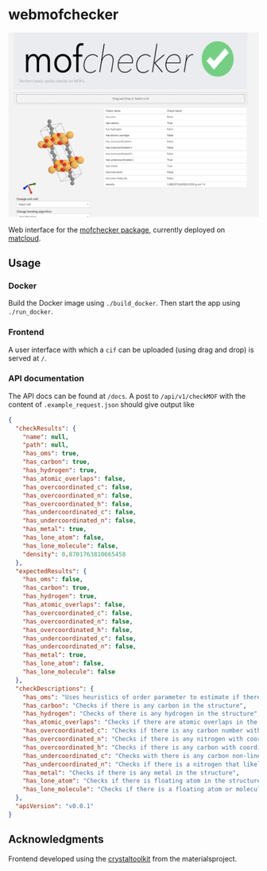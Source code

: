# webmofchecker

<p align="center">
 <img src="prototype.png" />
</p>

Web interface for the [mofchecker package](https://github.com/kjappelbaum/mofchecker), currently deployed on [matcloud](https://mofchecker.matcloud.xyz/).

## Usage

### Docker

Build the Docker image using `./build_docker`. Then start the app using `./run_docker`.

### Frontend

A user interface with which a `cif` can be uploaded (using drag and drop) is served at `/`.

### API documentation

The API docs can be found at `/docs`.
A post to `/api/v1/checkMOF` with the content of `.example_request.json` should give output like

```json
{
  "checkResults": {
    "name": null,
    "path": null,
    "has_oms": true,
    "has_carbon": true,
    "has_hydrogen": true,
    "has_atomic_overlaps": false,
    "has_overcoordinated_c": false,
    "has_overcoordinated_n": false,
    "has_overcoordinated_h": false,
    "has_undercoordinated_c": false,
    "has_undercoordinated_n": false,
    "has_metal": true,
    "has_lone_atom": false,
    "has_lone_molecule": false,
    "density": 0.8701763810665458
  },
  "expectedResults": {
    "has_oms": false,
    "has_carbon": true,
    "has_hydrogen": true,
    "has_atomic_overlaps": false,
    "has_overcoordinated_c": false,
    "has_overcoordinated_n": false,
    "has_overcoordinated_h": false,
    "has_undercoordinated_c": false,
    "has_undercoordinated_n": false,
    "has_metal": true,
    "has_lone_atom": false,
    "has_lone_molecule": false
  },
  "checkDescriptions": {
    "has_oms": "Uses heuristics of order parameter to estimate if there is an uncordinated metal site",
    "has_carbon": "Checks if there is any carbon in the structure",
    "has_hydrogen": "Checks of there is any hydrogen in the structure",
    "has_atomic_overlaps": "Checks if there are atomic overlaps in the structure (estimated based on the adjacency matrix)",
    "has_overcoordinated_c": "Checks if there is any carbon number with coordination number > 4",
    "has_overcoordinated_n": "Checks if there is any nitrogen with coordination number > 4",
    "has_overcoordinated_h": "Checks if there is any carbon with coordination number > 1",
    "has_undercoordinated_c": "Checks with there is any carbon non-linear (i.e., sp2, sp3) carbon with less than two neighbors",
    "has_undercoordinated_n": "Checks if there is a nitrogen that likely misses a hydrogen (e.g., coordinated to a sp2, sp3 carbon)",
    "has_metal": "Checks if there is any metal in the structure",
    "has_lone_atom": "Checks if there is floating atom in the structure",
    "has_lone_molecule": "Checks if there is a floating atom or molecule in the structure"
  },
  "apiVersion": "v0.0.1"
}
```

## Acknowledgments

Frontend developed using the [crystaltoolkit](https://pypi.org/project/crystal-toolkit/) from the materialsproject.
